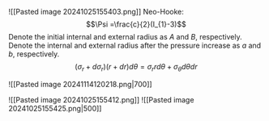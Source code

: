 ![[Pasted image 20241025155403.png]]
Neo-Hooke:
$$\Psi =\frac{c}{2}(I_{1}-3)$$
Denote the initial internal and external radius as $A$ and $B$, respectively. Denote the internal and external radius after the pressure increase as $a$ and $b$, respectively.
$$(\sigma _{r}+ d\sigma_{r})(r+dr)d\theta = \sigma_{r}r d\theta +\sigma_{\theta}d\theta dr$$

![[Pasted image 20241114120218.png|700]]

![[Pasted image 20241025155412.png]]
![[Pasted image 20241025155425.png|500]]
